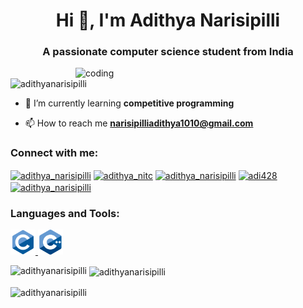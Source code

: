 <h1 align="center">Hi 👋, I'm Adithya Narisipilli</h1>
<h3 align="center">A passionate computer science student from India</h3>
<img align="right" alt="coding" width="400" src="https://camo.githubusercontent.com/5ddf73ad3a205111cf8c686f687fc216c2946a75005718c8da5b837ad9de78c9/68747470733a2f2f7468756d62732e6766796361742e636f6d2f4576696c4e657874446576696c666973682d736d616c6c2e676966">
<p align="left"> <img src="https://komarev.com/ghpvc/?username=adithyanarisipilli&label=Profile%20views&color=0e75b6&style=flat" alt="adithyanarisipilli" /> </p>

- 🌱 I’m currently learning **competitive programming**

- 📫 How to reach me **narisipilliadithya1010@gmail.com**

<h3 align="left">Connect with me:</h3>
<p align="left">
<a href="https://instagram.com/adithya_narisipilli" target="blank"><img align="center" src="https://raw.githubusercontent.com/rahuldkjain/github-profile-readme-generator/master/src/images/icons/Social/instagram.svg" alt="adithya_narisipilli" height="30" width="40" /></a>
<a href="https://www.codechef.com/users/adithya_nitc" target="blank"><img align="center" src="https://cdn.jsdelivr.net/npm/simple-icons@3.1.0/icons/codechef.svg" alt="adithya_nitc" height="30" width="40" /></a>
<a href="https://codeforces.com/profile/adithya_narisipilli" target="blank"><img align="center" src="https://raw.githubusercontent.com/rahuldkjain/github-profile-readme-generator/master/src/images/icons/Social/codeforces.svg" alt="adithya_narisipilli" height="30" width="40" /></a>
<a href="https://www.leetcode.com/adi428" target="blank"><img align="center" src="https://raw.githubusercontent.com/rahuldkjain/github-profile-readme-generator/master/src/images/icons/Social/leet-code.svg" alt="adi428" height="30" width="40" /></a>
<a href="https://auth.geeksforgeeks.org/user/adithya_narisipilli" target="blank"><img align="center" src="https://raw.githubusercontent.com/rahuldkjain/github-profile-readme-generator/master/src/images/icons/Social/geeks-for-geeks.svg" alt="adithya_narisipilli" height="30" width="40" /></a>
</p>

<h3 align="left">Languages and Tools:</h3>
<p align="left"> <a href="https://www.cprogramming.com/" target="_blank" rel="noreferrer"> <img src="https://raw.githubusercontent.com/devicons/devicon/master/icons/c/c-original.svg" alt="c" width="40" height="40"/> </a> <a href="https://www.w3schools.com/cpp/" target="_blank" rel="noreferrer"> <img src="https://raw.githubusercontent.com/devicons/devicon/master/icons/cplusplus/cplusplus-original.svg" alt="cplusplus" width="40" height="40"/> </a> </p>

<p><img align="left" src="https://github-readme-stats.vercel.app/api/top-langs?username=adithyanarisipilli&show_icons=true&locale=en&layout=compact" alt="adithyanarisipilli" /></p>

<p>&nbsp;<img align="center" src="https://github-readme-stats.vercel.app/api?username=adithyanarisipilli&show_icons=true&locale=en" alt="adithyanarisipilli" /></p>

<p><img align="center" src="https://github-readme-streak-stats.herokuapp.com/?user=adithyanarisipilli&" alt="adithyanarisipilli" /></p>

